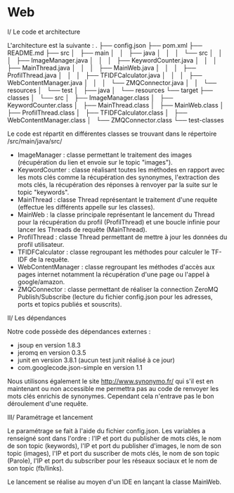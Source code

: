# Web

I/ Le code et architecture

L'architecture est la suivante :
.
├── config.json
├── pom.xml
├── README.md
├── src
│   ├── main
│   │   ├── java
│   │   │   └── src
│   │   │       ├── ImageManager.java
│   │   │       ├── KeywordCounter.java
│   │   │       ├── MainThread.java
│   │   │       ├── MainWeb.java
│   │   │       ├── ProfilThread.java
│   │   │       ├── TFIDFCalculator.java
│   │   │       ├── WebContentManager.java
│   │   │       └── ZMQConnector.java
│   │   └── resources
│   └── test
│       ├── java
│       └── resources
└── target
    ├── classes
    │   └── src
    │       ├── ImageManager.class
    │       ├── KeywordCounter.class
    │       ├── MainThread.class
    │       ├── MainWeb.class
    │       ├── ProfilThread.class
    │       ├── TFIDFCalculator.class
    │       ├── WebContentManager.class
    │       └── ZMQConnector.class
    └── test-classes

Le code est répartit en différentes classes se trouvant dans le répertoire /src/main/java/src/

- ImageManager : classe permettant le traitement des images (récupération du lien et envoie sur le topic "images").
- KeywordCounter : classe réalisant toutes les méthodes en rapport avec les mots clés comme la récupération des synonymes, l'extraction des mots clés, la récupération des réponses à renvoyer par la suite sur le topic "keywords".
- MainThread : classe Thread représentant le traitement d'une requête (effectue les différents appelle sur les classes).
- MainWeb : la classe principale représentant le lancement du Thread pour la récupération du profil (ProfilThread) et une boucle infinie pour lancer les Threads de requête (MainThread).
- ProfilThread : classe Thread permettant de mettre à jour les données du profil utilisateur.
- TFIDFCalculator : classe regroupant les méthodes pour calculer le TF-IDF de la requête.
- WebContentManager : classe regroupant les méthodes d'accès aux pages internet notamment la récupération d'une page ou l'appel à google/amazon.
- ZMQConnector : classe permettant de réaliser la connection ZeroMQ Publish/Subscribe (lecture du fichier config.json pour les adresses, ports et topics publiés et souscrits).

II/ Les dépendances

Notre code possède des dépendances externes :

- jsoup en version 1.8.3
- jeromq en version 0.3.5
- junit en version 3.8.1 (aucun test junit réalisé à ce jour)
- com.googlecode.json-simple en version 1.1

Nous utilisons également le site http://www.synonymo.fr/ qui s'il est en maintenant ou non accessible me permettra pas au code de renvoyer les mots clés enrichis de synonymes. Cependant cela n'entrave pas le bon déroulement d'une requête.

III/ Paramétrage et lancement

Le paramétrage se fait à l'aide du fichier config.json. Les variables a renseigné sont dans l'ordre : l'IP et port du publisher de mots clés, le nom de son topic (keywords), l'IP  et port du publisher d'images, le nom de son topic (images), l'IP  et port du suscriber de mots clés, le nom de son topic (Parole), l'IP et port du subscriber pour les réseaux sociaux et le nom de son topic (fb/links).
 
Le lancement se réalise au moyen d'un IDE en lançant la classe MainWeb.
